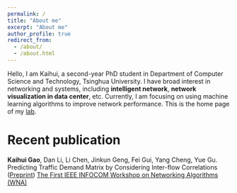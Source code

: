 ```yaml
---
permalink: /
title: "About me"
excerpt: "About me"
author_profile: true
redirect_from: 
  - /about/
  - /about.html
---
```

Hello, I am Kaihui, a second-year PhD student in Department of Computer Science and Technology, Tsinghua University. I have broad interest in networking and systems, including **intelligent network**, **network visualization in data center**, etc. Currently, I am focusing on using machine learning algorithms to improve network performance. This is the home page of my [lab](https://nasp.cs.tsinghua.edu.cn/).


Recent publication
======
**Kaihui Gao**, Dan Li, Li Chen, Jinkun Geng, Fei Gui, Yang Cheng, Yue Gu. Predicting Traffic Demand Matrix by Considering Inter-flow Correlations ([Preprint](https://office365stanford-my.sharepoint.com/:b:/g/personal/gjk1994_stanford_edu/EdQP4mHPfK1Duq2hgnvMBcIBFiYXXQtRLsAvWSY5bdwFEg?e=a8UnT4))
[The First IEEE INFOCOM Workshop on Networking Algorithms (WNA)](https://infocom2020.ieee-infocom.org/workshop-networking-algorithms)


